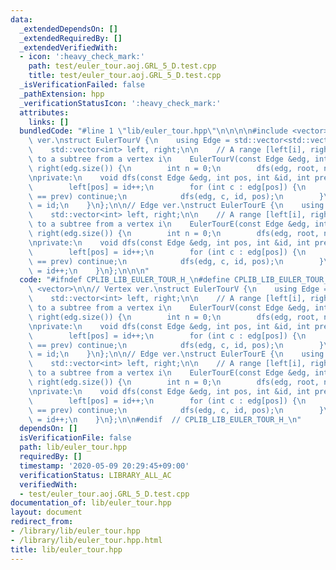 ```yaml
---
data:
  _extendedDependsOn: []
  _extendedRequiredBy: []
  _extendedVerifiedWith:
  - icon: ':heavy_check_mark:'
    path: test/euler_tour.aoj.GRL_5_D.test.cpp
    title: test/euler_tour.aoj.GRL_5_D.test.cpp
  _isVerificationFailed: false
  _pathExtension: hpp
  _verificationStatusIcon: ':heavy_check_mark:'
  attributes:
    links: []
  bundledCode: "#line 1 \"lib/euler_tour.hpp\"\n\n\n\n#include <vector>\n\n// Vertex\
    \ ver.\nstruct EulerTourV {\n    using Edge = std::vector<std::vector<int>>;\n\
    \    std::vector<int> left, right;\n\n    // A range [left[i], right[i]) corresponds\
    \ to a subtree from a vertex i\n    EulerTourV(const Edge &edg, int root) : left(edg.size()),\
    \ right(edg.size()) {\n        int n = 0;\n        dfs(edg, root, n);\n    }\n\
    \nprivate:\n    void dfs(const Edge &edg, int pos, int &id, int prev = -1) {\n\
    \        left[pos] = id++;\n        for (int c : edg[pos]) {\n            if (c\
    \ == prev) continue;\n            dfs(edg, c, id, pos);\n        }\n        right[pos]\
    \ = id;\n    }\n};\n\n// Edge ver.\nstruct EulerTourE {\n    using Edge = std::vector<std::vector<int>>;\n\
    \    std::vector<int> left, right;\n\n    // A range [left[i], right[i]) corresponds\
    \ to a subtree from a vertex i\n    EulerTourE(const Edge &edg, int root) : left(edg.size()),\
    \ right(edg.size()) {\n        int n = 0;\n        dfs(edg, root, n);\n    }\n\
    \nprivate:\n    void dfs(const Edge &edg, int pos, int &id, int prev = -1) {\n\
    \        left[pos] = id++;\n        for (int c : edg[pos]) {\n            if (c\
    \ == prev) continue;\n            dfs(edg, c, id, pos);\n        }\n        right[pos]\
    \ = id++;\n    }\n};\n\n\n"
  code: "#ifndef CPLIB_LIB_EULER_TOUR_H_\n#define CPLIB_LIB_EULER_TOUR_H_\n\n#include\
    \ <vector>\n\n// Vertex ver.\nstruct EulerTourV {\n    using Edge = std::vector<std::vector<int>>;\n\
    \    std::vector<int> left, right;\n\n    // A range [left[i], right[i]) corresponds\
    \ to a subtree from a vertex i\n    EulerTourV(const Edge &edg, int root) : left(edg.size()),\
    \ right(edg.size()) {\n        int n = 0;\n        dfs(edg, root, n);\n    }\n\
    \nprivate:\n    void dfs(const Edge &edg, int pos, int &id, int prev = -1) {\n\
    \        left[pos] = id++;\n        for (int c : edg[pos]) {\n            if (c\
    \ == prev) continue;\n            dfs(edg, c, id, pos);\n        }\n        right[pos]\
    \ = id;\n    }\n};\n\n// Edge ver.\nstruct EulerTourE {\n    using Edge = std::vector<std::vector<int>>;\n\
    \    std::vector<int> left, right;\n\n    // A range [left[i], right[i]) corresponds\
    \ to a subtree from a vertex i\n    EulerTourE(const Edge &edg, int root) : left(edg.size()),\
    \ right(edg.size()) {\n        int n = 0;\n        dfs(edg, root, n);\n    }\n\
    \nprivate:\n    void dfs(const Edge &edg, int pos, int &id, int prev = -1) {\n\
    \        left[pos] = id++;\n        for (int c : edg[pos]) {\n            if (c\
    \ == prev) continue;\n            dfs(edg, c, id, pos);\n        }\n        right[pos]\
    \ = id++;\n    }\n};\n\n#endif  // CPLIB_LIB_EULER_TOUR_H_\n"
  dependsOn: []
  isVerificationFile: false
  path: lib/euler_tour.hpp
  requiredBy: []
  timestamp: '2020-05-09 20:29:45+09:00'
  verificationStatus: LIBRARY_ALL_AC
  verifiedWith:
  - test/euler_tour.aoj.GRL_5_D.test.cpp
documentation_of: lib/euler_tour.hpp
layout: document
redirect_from:
- /library/lib/euler_tour.hpp
- /library/lib/euler_tour.hpp.html
title: lib/euler_tour.hpp
---
```

